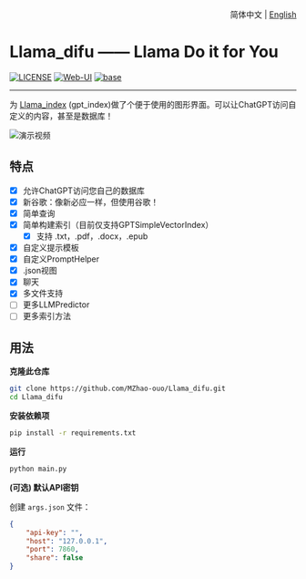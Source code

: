 <div align="right">
  <!-- 语言: -->
  简体中文 | <a title="English" href="README_en.md">English</a>
</div>

# Llama_difu —— Llama Do it for You

[![LICENSE](https://img.shields.io/github/license/MZhao-ouo/Llama_difu)](https://github.com/MZhao-ouo/Llama_difu/blob/main/LICENSE)
[![Web-UI](https://img.shields.io/badge/WebUI-Gradio-fb7d1a?style=flat)](https://gradio.app/)
[![base](https://img.shields.io/badge/Base-Llama_index-cdc4d6?style=flat&logo=github)](https://github.com/jerryjliu/gpt_index)

---

为 [Llama_index](https://github.com/jerryjliu/gpt_index) (gpt_index)做了个便于使用的图形界面。可以让ChatGPT访问自定义的内容，甚至是数据库！

![演示视频](https://user-images.githubusercontent.com/70903329/225239555-a29fa01b-e7ba-4041-bbce-187ac3f7d333.gif)

## 特点

* [X] 允许ChatGPT访问您自己的数据库
* [X] 新谷歌：像新必应一样，但使用谷歌！
* [X] 简单查询
* [X] 简单构建索引（目前仅支持GPTSimpleVectorIndex）
  * [X] 支持 .txt，.pdf，.docx，.epub
* [X] 自定义提示模板
* [X] 自定义PromptHelper
* [X] .json视图
* [X] 聊天
* [X] 多文件支持
* [ ] 更多LLMPredictor
* [ ] 更多索引方法

## 用法

**克隆此仓库**

```bash
git clone https://github.com/MZhao-ouo/Llama_difu.git
cd Llama_difu
```

**安装依赖项**

```bash
pip install -r requirements.txt
```

**运行**

```bash
python main.py
```

**(可选) 默认API密钥**

创建 `args.json` 文件：

```json
{
    "api-key": "",
    "host": "127.0.0.1",
    "port": 7860,
    "share": false
}
```
